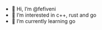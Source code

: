 - 👋 Hi, I’m @fefiveni
- 👀 I’m interested in c++, rust and go
- 🌱 I’m currently learning go

<!---
fefiveni/fefiveni is a ✨ special ✨ repository because its `README.md` (this file) appears on your GitHub profile.
You can click the Preview link to take a look at your changes.
--->
